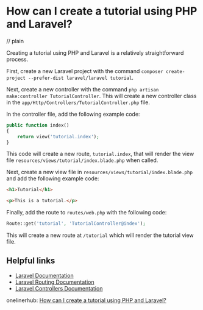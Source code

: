 # How can I create a tutorial using PHP and Laravel?
// plain

Creating a tutorial using PHP and Laravel is a relatively straightforward process.

First, create a new Laravel project with the command `composer create-project --prefer-dist laravel/laravel tutorial`.

Next, create a new controller with the command `php artisan make:controller TutorialController`. This will create a new controller class in the `app/Http/Controllers/TutorialController.php` file.

In the controller file, add the following example code:

```php
public function index()
{
    return view('tutorial.index');
}
```

This code will create a new route, `tutorial.index`, that will render the view file `resources/views/tutorial/index.blade.php` when called.

Next, create a new view file in `resources/views/tutorial/index.blade.php` and add the following example code:

```html
<h1>Tutorial</h1>

<p>This is a tutorial.</p>
```

Finally, add the route to `routes/web.php` with the following code:

```php
Route::get('tutorial', 'TutorialController@index');
```

This will create a new route at `/tutorial` which will render the tutorial view file.

## Helpful links
- [Laravel Documentation](https://laravel.com/docs)
- [Laravel Routing Documentation](https://laravel.com/docs/7.x/routing)
- [Laravel Controllers Documentation](https://laravel.com/docs/7.x/controllers)

onelinerhub: [How can I create a tutorial using PHP and Laravel?](https://onelinerhub.com/php-laravel/how-can-i-create-a-tutorial-using-php-and-laravel)